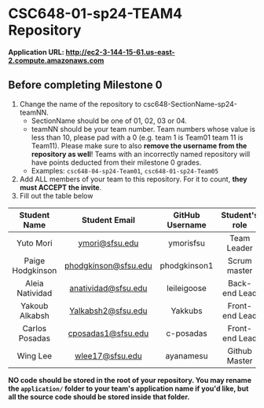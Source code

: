 # CSC648-01-sp24-TEAM4 Repository 

**Application URL: <http://ec2-3-144-15-61.us-east-2.compute.amazonaws.com>**

## Before completing Milestone 0

1. Change the name of the repository to csc648-SectionName-sp24-teamNN.
   - SectionName should be one of 01, 02, 03 or 04.
   - teamNN should be your team number. Team numbers whose value is less than
     10, please pad with a 0 (e.g. team 1 is Team01 team 11 is Team11). Please
     make sure to also **remove the username from the repository as well**!
     Teams with an incorrectly named repository will have points deducted from
     their milestone 0 grades.
   - Examples: `csc648-04-sp24-Team01`, `csc648-01-sp24-Team05`
2. Add ALL members of your team to this repository. For it to count, **they must
   ACCEPT the invite**.
3. Fill out the table below

| Student Name | Student Email | GitHub Username | Student's role |
| :----------: | :-----------: | :-------------: | :------------: |
|   Yuto Mori   | ymori@sfsu.edu |      ymorisfsu   |  Team Leader   |
| Paige Hodgkinson | phodgkinson@sfsu.edu | phodgkinson1 | Scrum master |
| Aleia Natividad | anatividad@sfsu.edu |      leileigoose       |  Back-end Lead   |
|  Yakoub Alkabsh   | Yalkabsh2@sfsu.edu |      Yakkubs       |  Front-end Lead   |
|  Carlos Posadas   | cposadas1@sfsu.edu |      c-posadas       |  Front-end Lead   |
|  Wing Lee  | wlee17@sfsu.edu |     ayanamesu      |  Github Master   |




**NO code should be stored in the root of your repository. You may rename the
`application/` folder to your team's application name if you'd like, but all the
source code should be stored inside that folder.**
